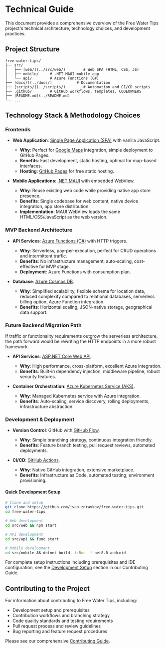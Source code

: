 # Technical Guide

This document provides a comprehensive overview of the Free Water Tips project's technical architecture, technology choices, and development practices.

## Project Structure

```
free-water-tips/
├── src/
│   ├── [web/](../src/web/)        # Web SPA (HTML, CSS, JS)
│   ├── mobile/     # .NET MAUI mobile app
│   └── api/        # Azure Functions (C#)
├── [docs/](../docs/)           # Documentation
├── [scripts/](../scripts/)        # Automation and CI/CD scripts
├── .github/        # GitHub workflows, templates, CODEOWNERS
├── [README.md](../README.md)
└── ...
```

## Technology Stack & Methodology Choices

### Frontends

- **Web Application**: [Single Page Application (SPA)](https://dev.to/moseeh_52/building-modern-spas-with-vanilla-javascript-a-beginners-guide-9a3) with vanilla JavaScript.
  - **Why**: Perfect for [Google Maps](https://developers.google.com/maps) integration, simple deployment to GitHub Pages.
  - **Benefits**: Fast development, static hosting, optimal for map-based interfaces.
  - **Hosting**: [GitHub Pages](https://pages.github.com/) for free static hosting.

- **Mobile Applications**: [.NET MAUI](https://dotnet.microsoft.com/en-us/apps/maui) with embedded WebView.
  - **Why**: Reuse existing web code while providing native app store presence.
  - **Benefits**: Single codebase for web content, native device integration, app store distribution.
  - **Implementation**: MAUI WebView loads the same HTML/CSS/JavaScript as the web version.

### MVP Backend Architecture

- **API Services**: [Azure Functions (C#)](https://learn.microsoft.com/en-us/azure/azure-functions/create-first-function-vs-code-csharp) with HTTP triggers.
  - **Why**: Serverless, pay-per-execution, perfect for CRUD operations and intermittent traffic.
  - **Benefits**: No infrastructure management, auto-scaling, cost-effective for MVP stage.
  - **Deployment**: Azure Functions with consumption plan.

- **Database**: [Azure Cosmos DB](https://azure.microsoft.com/en-us/products/cosmos-db).
  - **Why**: Simplified scalability, flexible schema for location data, reduced complexity compared to relational databases, serverless billing option, Azure Function integration.
  - **Benefits**: Horizontal scaling, JSON-native storage, geographical data support.
  
### Future Backend Migration Path
If traffic or functionality requirements outgrow the serverless architecture, the path forward would be rewriting the HTTP endpoints in a more robust framework.

- **API Services**: [ASP.NET Core Web API](https://dotnet.microsoft.com/en-us/apps/aspnet/apis).
  - **Why**: High performance, cross-platform, excellent Azure integration.
  - **Benefits**: Built-in dependency injection, middleware pipeline, robust security features.

- **Container Orchestration**: [Azure Kubernetes Service (AKS)](https://azure.microsoft.com/en-us/products/kubernetes-service).
  - **Why**: Managed Kubernetes service with Azure integration.
  - **Benefits**: Auto-scaling, service discovery, rolling deployments, infrastructure abstraction.

### Development & Deployment
- **Version Control**: GitHub with [GitHub Flow](https://docs.github.com/en/get-started/using-github/github-flow).
  - **Why**: Simple branching strategy, continuous integration friendly.
  - **Benefits**: Feature branch testing, pull request reviews, automated deployments.

- **CI/CD**: [GitHub Actions](https://github.com/features/actions).
  - **Why**: Native GitHub integration, extensive marketplace.
  - **Benefits**: Infrastructure as Code, automated testing, environment provisioning.

#### Quick Development Setup

```bash
# Clone and setup
git clone https://github.com/ivan-zdravkov/free-water-tips.git
cd free-water-tips

# Web development
cd src/web && npm start

# API development
cd src/api && func start

# Mobile development
cd src/mobile && dotnet build -t:Run -f net8.0-android
```

For complete setup instructions including prerequisites and IDE configuration, see the [Development Setup](../CONTRIBUTING.md#development-setup) section in our Contributing Guide.

## Contributing to the Project

For information about contributing to Free Water Tips, including:
- Development setup and prerequisites
- Contribution workflows and branching strategy
- Code quality standards and testing requirements
- Pull request process and review guidelines
- Bug reporting and feature request procedures

Please see our comprehensive [Contributing Guide](../CONTRIBUTING.md).
